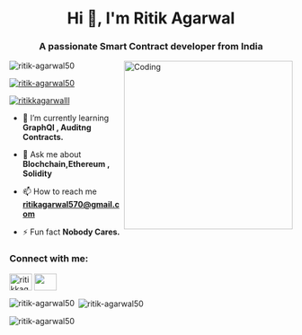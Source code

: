 <h1 align="center">Hi 👋, I'm Ritik Agarwal</h1>
<h3 align="center">A passionate Smart Contract developer from India</h3>

<img align="right" alt="Coding" width="300" src="https://user-images.githubusercontent.com/76695769/205815558-c60edb51-b174-42aa-86e8-d37cd3aad7a7.gif"></img>


<p align="left"> <img src="https://komarev.com/ghpvc/?username=ritik-agarwal50&label=Profile%20views&color=0e75b6&style=flat" alt="ritik-agarwal50" /> </p>

<p align="left"> <a href="https://github.com/ryo-ma/github-profile-trophy"><img src="https://github-profile-trophy.vercel.app/?username=ritik-agarwal50" alt="ritik-agarwal50" /></a> </p>

<p align="left"> <a href="https://twitter.com/ritikkagarwalll" target="blank"><img src="https://img.shields.io/twitter/follow/ritikkagarwalll?logo=twitter&style=for-the-badge" alt="ritikkagarwalll" /></a> </p>

- 🌱 I’m currently learning **GraphQl , Auditng Contracts.**

- 💬 Ask me about **Blochchain,Ethereum , Solidity**

- 📫 How to reach me **ritikagarwal570@gmail.com**

- ⚡ Fun fact **Nobody Cares.**

<h3 align="left">Connect with me:</h3>
<p align="left">
<a href="https://twitter.com/ritikkagarwalll" target="blank"><img align="center" src="https://user-images.githubusercontent.com/76695769/205816889-9a9466a0-d153-4803-8ff2-89c3b5b41aa3.jpg" alt="ritikkagarwalll" height="30" width="40" /></a>
<a href="https://www.linkedin.com/in/ritik-agarwal-bb0934182/" target="blank"><img align="center" src="https://user-images.githubusercontent.com/76695769/205817694-474caaf0-a785-428f-8ced-c6f1ed9ec82c.gif" alt="" height="30" width="40" /></a>
</p>

<p><img align="left" src="https://github-readme-stats.vercel.app/api/top-langs?username=ritik-agarwal50&show_icons=true&locale=en&layout=compact" alt="ritik-agarwal50" /></p>

<p>&nbsp;<img align="center" src="https://github-readme-stats.vercel.app/api?username=ritik-agarwal50&show_icons=true&locale=en" alt="ritik-agarwal50" /></p>

<p><img align="center" src="https://github-readme-streak-stats.herokuapp.com/?user=ritik-agarwal50&" alt="ritik-agarwal50" /></p>
